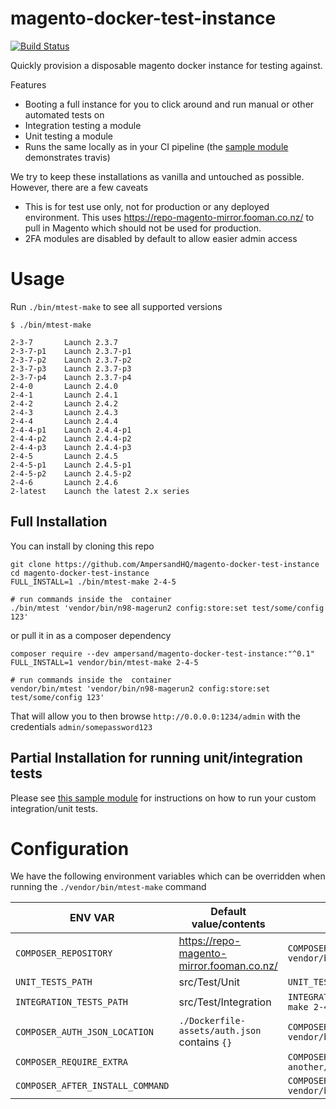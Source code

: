 # magento-docker-test-instance

[![Build Status](https://app.travis-ci.com/AmpersandHQ/magento-docker-test-instance.svg?branch=master)](https://app.travis-ci.com/AmpersandHQ/magento-docker-test-instance)

Quickly provision a disposable magento docker instance for testing against.

Features
- Booting a full instance for you to click around and run manual or other automated tests on
- Integration testing a module
- Unit testing a module
- Runs the same locally as in your CI pipeline (the [sample module](https://github.com/AmpersandHQ/magento-docker-test-instance/tree/sample) demonstrates travis)

We try to keep these installations as vanilla and untouched as possible. However, there are a few caveats
- This is for test use only, not for production or any deployed environment. This uses https://repo-magento-mirror.fooman.co.nz/ to pull in Magento which should not be used for production.
- 2FA modules are disabled by default to allow easier admin access

# Usage 

Run `./bin/mtest-make` to see all supported versions

```
$ ./bin/mtest-make

2-3-7       Launch 2.3.7
2-3-7-p1    Launch 2.3.7-p1
2-3-7-p2    Launch 2.3.7-p2
2-3-7-p3    Launch 2.3.7-p3
2-3-7-p4    Launch 2.3.7-p4
2-4-0       Launch 2.4.0
2-4-1       Launch 2.4.1
2-4-2       Launch 2.4.2
2-4-3       Launch 2.4.3
2-4-4       Launch 2.4.4
2-4-4-p1    Launch 2.4.4-p1
2-4-4-p2    Launch 2.4.4-p2
2-4-4-p3    Launch 2.4.4-p3
2-4-5       Launch 2.4.5
2-4-5-p1    Launch 2.4.5-p1
2-4-5-p2    Launch 2.4.5-p2
2-4-6       Launch 2.4.6
2-latest    Launch the latest 2.x series

```

## Full Installation

You can install by cloning this repo
```
git clone https://github.com/AmpersandHQ/magento-docker-test-instance
cd magento-docker-test-instance
FULL_INSTALL=1 ./bin/mtest-make 2-4-5

# run commands inside the  container
./bin/mtest 'vendor/bin/n98-magerun2 config:store:set test/some/config 123'
```

or pull it in as a composer dependency

```
composer require --dev ampersand/magento-docker-test-instance:"^0.1"
FULL_INSTALL=1 vendor/bin/mtest-make 2-4-5

# run commands inside the  container
vendor/bin/mtest 'vendor/bin/n98-magerun2 config:store:set test/some/config 123'
```

That will allow you to then browse `http://0.0.0.0:1234/admin` with the credentials `admin/somepassword123`

## Partial Installation for running unit/integration tests

Please see [this sample module](https://github.com/AmpersandHQ/magento-docker-test-instance/tree/sample) for instructions on how to run your custom integration/unit tests.

# Configuration

We have the following environment variables which can be overridden when running the `./vendor/bin/mtest-make` command

| ENV VAR  	                | Default value/contents	                       | Example                                                                                               | 
|---------------------------|-----------------------------------------------|-------------------------------------------------------------------------------------------------------|
| `COMPOSER_REPOSITORY` 	   | https://repo-magento-mirror.fooman.co.nz/     | `COMPOSER_REPOSITORY='https://repo.packagist.com/your_org_here/' vendor/bin/mtest-make 2-4-5`         |
| `UNIT_TESTS_PATH`         | src/Test/Unit                                 | `UNIT_TESTS_PATH='Tests/Unit' vendor/bin/mtest-make 2-4-5`                                            | 
| `INTEGRATION_TESTS_PATH`	 | 	src/Test/Integration                         | `INTEGRATION_TESTS_PATH='Tests/Integration' vendor/bin/mtest-make 2-4-5`                              | 
| `COMPOSER_AUTH_JSON_LOCATION`                         | `./Dockerfile-assets/auth.json` contains `{}` | `COMPOSER_AUTH_JSON_LOCATION=~/.composer/auth.json vendor/bin/mtest-make 2-4-5`                       | 
 | `COMPOSER_REQUIRE_EXTRA` |                                               | `COMPOSER_REQUIRE_EXTRA='some/suggested-module another/suggested-module' vendor/bin/mtest-make 2-4-5` |
 | `COMPOSER_AFTER_INSTALL_COMMAND` |                                               | `COMPOSER_AFTER_INSTALL_COMMAND='cp foo.txt bar.txt' vendor/bin/mtest-make 2-4-5`                     | 
